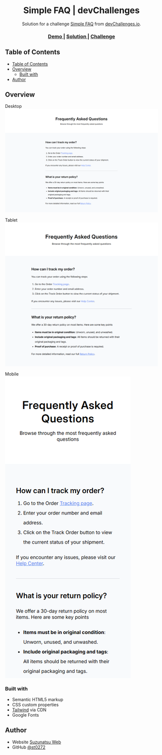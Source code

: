 <h1 align="center">Simple FAQ | devChallenges</h1>

<div align="center">
   Solution for a challenge <a href="https://devchallenges.io/challenge/simple-faq-challenge" target="_blank">Simple FAQ</a> from <a href="http://devchallenges.io" target="_blank">devChallenges.io</a>.
</div>

<div align="center">
  <h3>
    <a href="//st0272.github.io/dc-simple-faq/">
      Demo
    </a>
    <span> | </span>
    <a href="//github.io/st0272/dc-simple-faq">
      Solution
    </a>
    <span> | </span>
    <a href="https://devchallenges.io/challenge/simple-faq-challenge">
      Challenge
    </a>
  </h3>
</div>

<!-- TABLE OF CONTENTS -->

## Table of Contents

- [Table of Contents](#table-of-contents)
- [Overview](#overview)
  - [Built with](#built-with)
- [Author](#author)

<!-- OVERVIEW -->

## Overview

Desktop  
![screenshot desktop](./design/desktop.png)

Tablet  
![screenshot tablet](./design/tablet.png)

Mobile  
![screenshot mobile](./design/mobile.png)


### Built with

- Semantic HTML5 markup
- CSS custom properties
- [Tailwind](https://tailwindcss.com/) via CDN
- Google Fonts

## Author

- Website [Suzunatsu Web](https://www.suzunatsu.com)
- GitHub [@st0272](//github.io/st0272/)